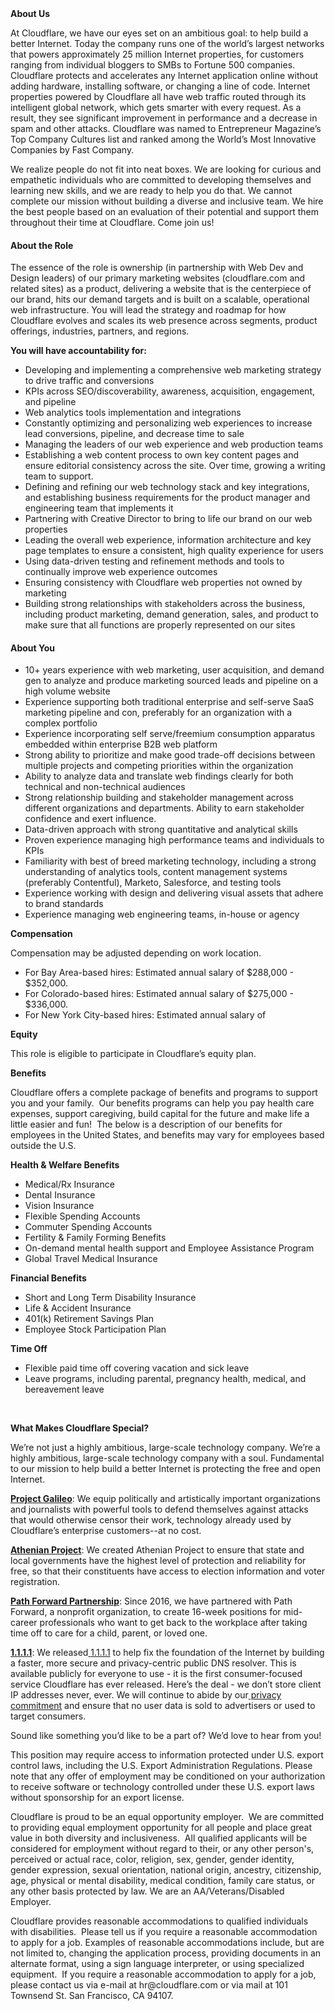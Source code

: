 <div class="content-intro">
	<div><strong>About Us</strong></div>
	<div>
		<p><span style="font-weight: 400;">At Cloudflare, we have our eyes set on an ambitious goal: to help build a better Internet. Today the company runs one of the world’s largest networks that powers approximately 25 million Internet properties, for customers ranging from individual bloggers to SMBs to Fortune 500 companies. Cloudflare protects and accelerates any Internet application online without adding hardware, installing software, or changing a line of code. Internet properties powered by Cloudflare all have web traffic routed through its intelligent global network, which gets smarter with every request. As a result, they see significant improvement in performance and a decrease in spam and other attacks. Cloudflare was named to Entrepreneur Magazine’s Top Company Cultures list and ranked among the World’s Most Innovative Companies by Fast Company.</span><span style="font-weight: 400;">&nbsp;</span></p>
		<p><span style="font-weight: 400;">We realize people do not fit into neat boxes. We are looking for curious and empathetic individuals who are committed to developing themselves and learning new skills, and we are ready to help you do that. We cannot complete our mission without building a diverse and inclusive team. We hire the best people based on an evaluation of their potential and support them throughout their time at Cloudflare. Come join us!&nbsp;</span></p>
	</div>
</div>
<h4><strong>About the Role&nbsp;</strong></h4>
<p><span style="font-weight: 400;">The essence of the role is ownership (in partnership with Web Dev and Design leaders) of our primary marketing websites (cloudflare.com and related sites) as a product, delivering a website that is the centerpiece of our brand, hits our demand targets and is built on a scalable, operational web infrastructure. You will lead the strategy and roadmap for how Cloudflare evolves and scales its web presence across segments, product offerings, industries, partners, and regions.&nbsp;</span></p>
<p><strong>You will have accountability for:&nbsp;</strong></p>
<ul>
	<li style="font-weight: 400;"><span style="font-weight: 400;">Developing and implementing a comprehensive web marketing strategy to drive traffic and conversions</span></li>
	<li style="font-weight: 400;"><span style="font-weight: 400;">KPIs across SEO/discoverability, awareness, acquisition, engagement, and pipeline</span></li>
	<li style="font-weight: 400;"><span style="font-weight: 400;">Web analytics tools implementation and integrations</span></li>
	<li style="font-weight: 400;"><span style="font-weight: 400;">Constantly optimizing and personalizing web experiences to increase lead conversions, pipeline, and decrease time to sale</span></li>
	<li style="font-weight: 400;"><span style="font-weight: 400;">Managing the leaders of our web experience and web production teams</span></li>
	<li style="font-weight: 400;"><span style="font-weight: 400;">Establishing a web content process to own key content pages and ensure editorial consistency across the site. Over time, growing a writing team to support.</span></li>
	<li style="font-weight: 400;"><span style="font-weight: 400;">Defining and refining our web technology stack and key integrations, and establishing business requirements for the product manager and engineering team that implements it</span></li>
	<li style="font-weight: 400;"><span style="font-weight: 400;">Partnering with Creative Director to bring to life our brand on our web properties</span></li>
	<li style="font-weight: 400;"><span style="font-weight: 400;">Leading the overall web experience, information architecture and key page templates to ensure a consistent, high quality experience for users</span></li>
	<li style="font-weight: 400;"><span style="font-weight: 400;">Using data-driven testing and refinement methods and tools to continually improve web experience outcomes</span></li>
	<li style="font-weight: 400;"><span style="font-weight: 400;">Ensuring consistency with Cloudflare web properties not owned by marketing</span></li>
	<li style="font-weight: 400;"><span style="font-weight: 400;">Building strong relationships with stakeholders across the business, including product marketing, demand generation, sales, and product to make sure that all functions are properly represented on our sites</span></li>
</ul>
<h4><strong>About You</strong></h4>
<ul>
	<li style="font-weight: 400;"><span style="font-weight: 400;">10+ years experience with web marketing, user acquisition, and demand gen to analyze and produce marketing sourced leads and pipeline on a high volume website</span></li>
	<li style="font-weight: 400;"><span style="font-weight: 400;">Experience supporting both traditional enterprise and self-serve SaaS marketing pipeline and con, preferably for an organization with a complex portfolio</span></li>
	<li style="font-weight: 400;"><span style="font-weight: 400;">Experience incorporating self serve/freemium consumption apparatus embedded within enterprise B2B web platform</span></li>
	<li style="font-weight: 400;"><span style="font-weight: 400;">Strong ability to prioritize and make good trade-off decisions between multiple projects and competing priorities within the organization</span></li>
	<li style="font-weight: 400;"><span style="font-weight: 400;">Ability to analyze data and translate web findings clearly for both technical and non-technical audiences</span></li>
	<li style="font-weight: 400;"><span style="font-weight: 400;">Strong relationship building and stakeholder management across different organizations and departments. Ability to earn stakeholder confidence and exert influence.</span></li>
	<li style="font-weight: 400;"><span style="font-weight: 400;">Data-driven approach with strong quantitative and analytical skills</span></li>
	<li style="font-weight: 400;"><span style="font-weight: 400;">Proven experience managing high performance teams and individuals to KPIs</span></li>
	<li style="font-weight: 400;"><span style="font-weight: 400;">Familiarity with best of breed marketing technology, including a strong understanding of analytics tools, content management systems (preferably Contentful), Marketo, Salesforce, and testing tools</span></li>
	<li style="font-weight: 400;"><span style="font-weight: 400;">Experience working with design and delivering visual assets that adhere to brand standards</span></li>
	<li style="font-weight: 400;"><span style="font-weight: 400;">Experience managing web engineering teams, in-house or agency</span></li>
</ul>
<p><strong>Compensation</strong></p>
<p><span style="font-weight: 400;">Compensation may be adjusted depending on work location.</span></p>
<ul>
	<li style="font-weight: 400;"><span style="font-weight: 400;">For Bay Area-based hires: Estimated annual salary of $288,000 - $352,000.</span></li>
	<li style="font-weight: 400;"><span style="font-weight: 400;">For Colorado-based hires: Estimated annual salary of $275,000 - $336,000.</span></li>
	<li style="font-weight: 400;"><span style="font-weight: 400;">For New York City-based hires: Estimated annual salary of&nbsp;</span></li>
</ul>
<p><strong>Equity</strong></p>
<p><span style="font-weight: 400;">This role is eligible to participate in Cloudflare’s equity plan.</span></p>
<p><strong>Benefits</strong></p>
<p><span style="font-weight: 400;">Cloudflare offers a complete package of benefits and programs to support you and your family.&nbsp; Our benefits programs can help you pay health care expenses, support caregiving, build capital for the future and make life a little easier and fun!&nbsp; The below is a description of our benefits for employees in the United States, and benefits may vary for employees based outside the U.S.</span></p>
<p><strong>Health &amp; Welfare Benefits</strong></p>
<ul>
	<li style="font-weight: 400;"><span style="font-weight: 400;">Medical/Rx Insurance</span></li>
	<li style="font-weight: 400;"><span style="font-weight: 400;">Dental Insurance</span></li>
	<li style="font-weight: 400;"><span style="font-weight: 400;">Vision Insurance</span></li>
	<li style="font-weight: 400;"><span style="font-weight: 400;">Flexible Spending Accounts</span></li>
	<li style="font-weight: 400;"><span style="font-weight: 400;">Commuter Spending Accounts</span></li>
	<li style="font-weight: 400;"><span style="font-weight: 400;">Fertility &amp; Family Forming Benefits</span></li>
	<li style="font-weight: 400;"><span style="font-weight: 400;">On-demand mental health support and Employee Assistance Program</span></li>
	<li style="font-weight: 400;"><span style="font-weight: 400;">Global Travel Medical Insurance</span></li>
</ul>
<p><strong>Financial Benefits</strong></p>
<ul>
	<li style="font-weight: 400;"><span style="font-weight: 400;">Short and Long Term Disability Insurance</span></li>
	<li style="font-weight: 400;"><span style="font-weight: 400;">Life &amp; Accident Insurance</span></li>
	<li style="font-weight: 400;"><span style="font-weight: 400;">401(k) Retirement Savings Plan</span></li>
	<li style="font-weight: 400;"><span style="font-weight: 400;">Employee Stock Participation Plan</span></li>
</ul>
<p><strong>Time Off</strong></p>
<ul>
	<li style="font-weight: 400;"><span style="font-weight: 400;">Flexible paid time off covering vacation and sick leave</span></li>
	<li style="font-weight: 400;"><span style="font-weight: 400;">Leave programs, including parental, pregnancy health, medical, and bereavement leave</span></li>
</ul>
<p><span style="font-weight: 400;">&nbsp;</span></p>
<div class="content-conclusion">
	<p><strong>What Makes Cloudflare Special?</strong></p>
	<p><span style="font-weight: 400;">We’re not just a highly ambitious, large-scale technology company. We’re a highly ambitious, large-scale technology company with a soul. Fundamental to our mission to help build a better Internet is protecting the free and open Internet.</span></p>
	<p><a href="https://blog.cloudflare.com/protecting-free-expression-online/"><strong>Project Galileo</strong></a><span style="font-weight: 400;">: We equip politically and artistically important organizations and journalists with powerful tools to defend themselves against attacks that would otherwise censor their work, technology already used by Cloudflare’s enterprise customers--at no cost.</span></p>
	<p><strong><a href="https://www.cloudflare.com/athenian/">Athenian Project</a></strong><span style="font-weight: 400;">: We created Athenian Project to ensure that state and local governments have the highest level of protection and reliability for free, so that their constituents have access to election information and voter registration.</span></p>
	<p><a href="https://blog.cloudflare.com/tag/path-forward/"><strong>Path Forward Partnership</strong></a><span style="font-weight: 400;">: Since 2016, we have partnered with Path Forward, a nonprofit organization, to create 16-week positions for mid-career professionals who want to get back to the workplace after taking time off to care for a child, parent, or loved one.</span></p>
	<p><a href="https://1.1.1.1/"><strong>1.1.1.1</strong></a><span style="font-weight: 400;">: We released</span><a href="https://1.1.1.1/"> <span style="font-weight: 400;">1.1.1.1</span></a><span style="font-weight: 400;"> to help fix the foundation of the Internet by building a faster, more secure and privacy-centric public DNS resolver. This is available publicly for everyone to use - it is the first consumer-focused service Cloudflare has ever released. Here’s the deal - we don’t store client IP addresses never, ever. We will continue to abide by our</span><a href="https://developers.cloudflare.com/1.1.1.1/privacy/public-dns-resolver"> privacy commitment</a><span style="font-weight: 400;"> and ensure that no user data is sold to advertisers or used to target consumers.</span></p>
	<p><span style="font-weight: 400;">Sound like something you’d like to be a part of? We’d love to hear from you!</span></p>
	<p><span style="font-weight: 400;">This position may require access to information protected under U.S. export control laws, including the U.S. Export Administration Regulations. Please note that any offer of employment may be conditioned on your authorization to receive software or technology controlled under these U.S. export laws without sponsorship for an export license.</span></p>
	<p><span style="font-weight: 400;">Cloudflare is proud to be an equal opportunity employer. &nbsp;We are committed to providing equal employment opportunity for all people and place great value in both diversity and inclusiveness. &nbsp;All qualified applicants will be considered for employment without regard to their, or any other person's, perceived or actual</span> <span style="font-weight: 400;">race, color, religion, sex, gender, gender identity, gender expression, sexual orientation, national origin, ancestry, citizenship, age, physical or mental disability, medical condition, family care status, or any other basis protected by law. </span><span style="font-weight: 400;">We are an AA/Veterans/Disabled Employer.</span></p>
	<p><span style="font-weight: 400;">Cloudflare provides reasonable accommodations to qualified individuals with disabilities. &nbsp;Please tell us if you require a reasonable accommodation to apply for a job. Examples of reasonable accommodations include, but are not limited to, changing the application process, providing documents in an alternate format, using a sign language interpreter, or using specialized equipment. &nbsp;If you require a reasonable accommodation to apply for a job, please contact us via e-mail at </span><span style="font-weight: 400;">hr@cloudflare.com</span><span style="font-weight: 400;"> or via mail at 101 Townsend St. San Francisco, CA 94107.</span></p>
</div>